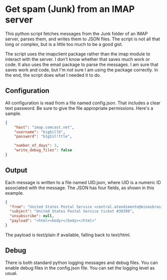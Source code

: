 # Get spam (Junk) from an IMAP server

This python script fetches messages from the Junk folder of an IMAP server, parses them, and writes them to JSON files.  The script is not all that long or complex, but is a little too much to be a good gist.

The script uses the imapclient package rather than the imap module to interact with the server.  I don't know whether that saves much work or code.  It also uses the email package to parse the messages.  I am sure that saves work and code, but I'm not sure I am using the package correctly.  In the end, the script does what I needed it to do.

## Configuration

All configuration is read from a file named config.json.  That includes a clear text password.  Be sure to give the file appropriate permissions.  Here's a sample.

```json
{
    "host": "imap.comcast.net",
    "username": "bigbill6",
    "password": "b1gIsl!ttle",

    "number_of_days": 3,
    "write_debug_files": false
}
```

## Output

Each message is written to a file named UID.json, where UID is a numeric ID associated with the message.  The JSON has four fields, as shown in this example.

```json
{
  "from": "United States Postal Service <central.atendimento@minasbrasil.com.br>",
  "subject": "United States Postal Service ticket #38398",
  "unsubscribe": null,
  "payload": "<html><body></body></html>"
}
```

The payload is text/plain if available, falling back to text/html.

## Debug

There is both standard python logging messages and debug files.  You can enable debug files in the config.json file.  You can set the logging level as usual.
